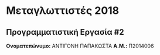 # Μεταγλωττιστές 2018
## Προγραμματιστική Εργασία #2

**Ονοματεπώνυμο:** ΑΝΤΙΓΟΝΗ  ΠΑΠΑΚΩΣΤΑ
**Α.Μ.:** Π2014006

